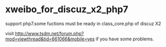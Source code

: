# xweibo_for_discuz_x2_php7
support php7.some fuctions must be ready in class_core.php of discuz X2

visit http://www.tsdm.net/forum.php?mod=viewthread&tid=661066&mobile=yes if you have some problems.

